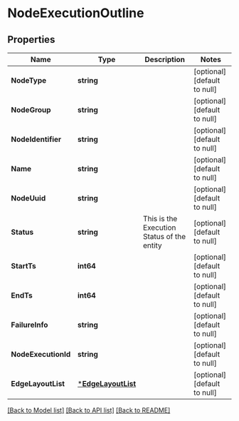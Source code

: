 # NodeExecutionOutline

## Properties
Name | Type | Description | Notes
------------ | ------------- | ------------- | -------------
**NodeType** | **string** |  | [optional] [default to null]
**NodeGroup** | **string** |  | [optional] [default to null]
**NodeIdentifier** | **string** |  | [optional] [default to null]
**Name** | **string** |  | [optional] [default to null]
**NodeUuid** | **string** |  | [optional] [default to null]
**Status** | **string** | This is the Execution Status of the entity | [optional] [default to null]
**StartTs** | **int64** |  | [optional] [default to null]
**EndTs** | **int64** |  | [optional] [default to null]
**FailureInfo** | **string** |  | [optional] [default to null]
**NodeExecutionId** | **string** |  | [optional] [default to null]
**EdgeLayoutList** | [***EdgeLayoutList**](EdgeLayoutList.md) |  | [optional] [default to null]

[[Back to Model list]](../README.md#documentation-for-models) [[Back to API list]](../README.md#documentation-for-api-endpoints) [[Back to README]](../README.md)

